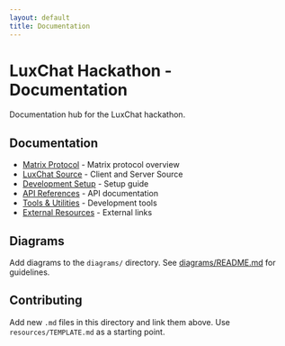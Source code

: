```yaml
---
layout: default
title: Documentation
---
```


# LuxChat Hackathon - Documentation

Documentation hub for the LuxChat hackathon.

## Documentation

- [Matrix Protocol](./matrix-protocol.md) - Matrix protocol overview
- [LuxChat Source](./luxchat-source.md) - Client and Server Source
- [Development Setup](./development-setup.md) - Setup guide
- [API References](./api-references.md) - API documentation
- [Tools & Utilities](./tools-and-utilities.md) - Development tools
- [External Resources](./resources/external-links.md) - External links

## Diagrams

Add diagrams to the `diagrams/` directory. See [diagrams/README.md](./diagrams/README.md) for guidelines.

## Contributing

Add new `.md` files in this directory and link them above. Use `resources/TEMPLATE.md` as a starting point.
